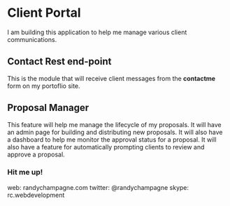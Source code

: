 # Client Portal
I am building this application to help me manage various client communications.

## Contact Rest end-point
This is the module that will receive client messages from the <strong>contactme</strong> form on my portoflio site.

## Proposal Manager
This feature will help me manage the lifecycle of my proposals. It will have an admin page for building and distributing new proposals. It will also have a dashboard to help me monitor the approval status for a proposal. It will also have a feature for automatically prompting clients to review and approve a proposal.

### Hit me up!
web: randychampagne.com
twitter: @randychampagne
skype: rc.webdevelopment
